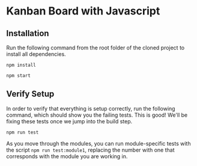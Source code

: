 # Kanban Board with Javascript

## Installation

Run the following command from the root folder of the cloned project to install all dependencies.

`npm install`

`npm start`

## Verify Setup

In order to verify that everything is setup correctly, run the following command, which should show you the failing tests. This is good! We'll be fixing these tests once we jump into the build step.

`npm run test`

As you move through the modules, you can run module-specific tests with the script `npm run test:module1`, replacing the number with one that corresponds with the module you are working in.
